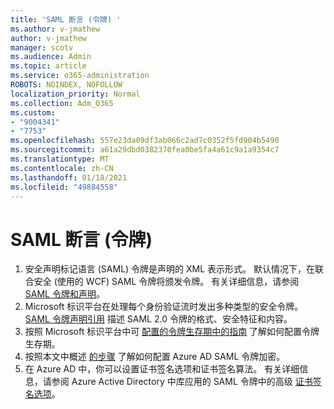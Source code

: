 ```yaml
---
title: 'SAML 断言 (令牌) '
ms.author: v-jmathew
author: v-jmathew
manager: scotv
ms.audience: Admin
ms.topic: article
ms.service: o365-administration
ROBOTS: NOINDEX, NOFOLLOW
localization_priority: Normal
ms.collection: Adm_O365
ms.custom:
- "9004341"
- "7753"
ms.openlocfilehash: 557e23da09df3ab066c2ad7c0352f5fd904b5490
ms.sourcegitcommit: a61a29dbd0382370fea0be5fa4a61c9a1a9354c7
ms.translationtype: MT
ms.contentlocale: zh-CN
ms.lasthandoff: 01/18/2021
ms.locfileid: "49884558"
---
```

# <a name="saml-assertions-tokens"></a>SAML 断言 (令牌) 

1. 安全声明标记语言 (SAML) 令牌是声明的 XML 表示形式。 默认情况下，在联合安全 (使用的 WCF) SAML 令牌将颁发令牌。 有关详细信息，请参阅 [SAML 令牌和声明](https://docs.microsoft.com/dotnet/framework/wcf/feature-details/saml-tokens-and-claims)。
2. Microsoft 标识平台在处理每个身份验证流时发出多种类型的安全令牌。 [SAML 令牌声明引用](https://docs.microsoft.com/azure/active-directory/develop/reference-saml-tokens) 描述 SAML 2.0 令牌的格式、安全特征和内容。
3. 按照 Microsoft 标识平台中可 [配置的令牌生存期中的指南](https://docs.microsoft.com/azure/active-directory/develop/active-directory-configurable-token-lifetimes) 了解如何配置令牌生存期。
4. 按照本文中概述 [的步骤](https://docs.microsoft.com/azure/active-directory/manage-apps/howto-saml-token-encryption) 了解如何配置 Azure AD SAML 令牌加密。
5. 在 Azure AD 中，你可以设置证书签名选项和证书签名算法。 有关详细信息，请参阅 Azure Active Directory 中库应用的 SAML 令牌中的高级 [证书签名选项](https://docs.microsoft.com/azure/active-directory/manage-apps/certificate-signing-options)。
